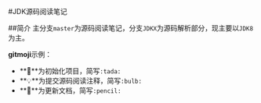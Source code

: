 #JDK源码阅读笔记

##简介
主分支`master`为源码阅读笔记，分支`JDKX`为源码解析部分，现主要以`JDK8`为主。



**gitmoji**示例：

- **:tada:**为初始化项目，简写`:tada:`
- **:bulb:**为提交源码阅读注释，简写`:bulb:`
- **:pencil:**为更新文档，简写`:pencil:`

